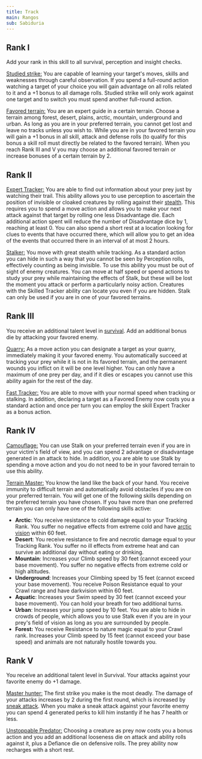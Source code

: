 ```yaml
---
title: Track
main: Rangos
sub: Sabiduria
---
```


## Rank I

Add your rank in this skill to all survival, perception and insight checks.

<u>Studied strike:</u> You are capable of learning your target's moves, skills and weaknesses through careful observation. If you spend a full-round action watching a target of your choice you will gain advantage on all rolls related to it and a +1 bonus to all damage rolls. Studied strike will only work against one target and to switch you must spend another full-round action.

<u>Favored terrain:</u> You are an expert guide in a certain terrain. Choose a terrain among forest, desert, plains, arctic, mountain, underground and urban. As long as you are in your preferred terrain, you cannot get lost and leave no tracks unless you wish to. While you are in your favored terrain you will gain a +1 bonus in all skill, attack and defense rolls (to qualify for this bonus a skill roll must directly be related to the favored terrain). When you reach Rank III and V you may choose an additional favored terrain or increase bonuses of a certain terrain by 2.

## Rank II

<u>Expert Tracker:</u> You are able to find out information about your prey just by watching their trail. This ability allows you to use perception to ascertain the position of invisible or cloaked creatures by rolling against their [stealth](https://raldamain.com/rules/Crear%20personajes/talentos.html#sigilo-des). This requires you to spend a move action and allows you to make your next attack against that target by rolling one less Disadvantage die. Each additional action spent will reduce the number of Disadvantage dice by 1, reaching at least 0.  You can also spend a short rest at a location looking for clues to events that have occurred there, which will allow you to get an idea of the events that occurred there in an interval of at most 2 hours.

<u>Stalker:</u> You move with great stealth while tracking. As a standard action you can hide in such a way that you cannot be seen by Perception rolls, effectively counting as being invisible. To use this ability you must be out of sight of enemy creatures. You can move at half speed or spend actions to study your prey while maintaining the effects of Stalk, but these will be lost the moment you attack or perform a particularly noisy action. Creatures with the Skilled Tracker ability can locate you even if you are hidden. Stalk can only be used if you are in one of your favored terrains.

## Rank III

You receive an additional talent level in [survival](https://raldamain.com/eng/rules/Crear%20personajes/talentos.html#survival-sab). Add an additional bonus die by attacking your favored enemy.

<u>Quarry:</u> As a move action you can designate a target as your quarry, immediately making it your favored enemy. You automatically succeed at tracking your prey while it is not in its favored terrain, and the permanent wounds you inflict on it will be one level higher. You can only have a maximum of one prey per day, and if it dies or escapes you cannot use this ability again for the rest of the day.

<u>Fast Tracker:</u> You are able to move with your normal speed when tracking or stalking. In addition, declaring a target as a Favored Enemy now costs you a standard action and once per turn you can employ the skill Expert Tracker as a bonus action.

## Rank IV

<u>Camouflage:</u> You can use Stalk on your preferred terrain even if you are in your victim's field of view, and you can spend 2 advantage or disadvantage generated in an attack to hide. In addition, you are able to use Stalk by spending a move action and you do not need to be in your favored terrain to use this ability.

<u>Terrain Master:</u> You know the land like the back of your hand. You receive immunity to difficult terrain and automatically avoid obstacles if you are on your preferred terrain. You will get one of the following skills depending on the preferred terrain you have chosen. If you have more than one preferred terrain you can only have one of the following skills active:

- **Arctic**: You receive resistance to cold damage equal to your Tracking Rank. You suffer no negative effects from extreme cold and have [arctic vision](https://raldamain.com/rules/Rangos/Ascendencias/ascendencia%20boreal.html#rango-ii) within 60 feet.
- **Desert**: You receive resistance to fire and necrotic damage equal to your Tracking Rank. You suffer no ill effects from extreme heat and can survive an additional day without eating or drinking. 
- **Mountain**: Increases your Climb speed by 30 feet (cannot exceed your base movement). You suffer no negative effects from extreme cold or high altitudes.
- **Underground**: Increases your Climbing speed by 15 feet (cannot exceed your base movement). You receive Poison Resistance equal to your Crawl range and have darkvision within 60 feet.
- **Aquatic**: Increases your Swim speed by 30 feet (cannot exceed your base movement). You can hold your breath for two additional turns.
- **Urban**: Increases your jump speed by 10 feet. You are able to hide in crowds of people, which allows you to use Stalk even if you are in your prey's field of vision as long as you are surrounded by people.
- **Forest:** You receive Resistance to nature magic equal to your Crawl rank. Increases your Climb speed by 15 feet (cannot exceed your base speed) and animals are not naturally hostile towards you.

## Rank V 

You receive an additional talent level in Survival. Your attacks against your favorite enemy do +1 damage.

<u>Master hunter:</u> The first strike you make is the most deadly. The damage of your attacks increases by 2 during the first round, which is increased by [sneak attack](https://raldamain.com/rules/Rangos/Armas/filos%20perforantes.html#rango-i). When you make a sneak attack against your favorite enemy you can spend 4 generated perks to kill him instantly if he has 7 health or less. 

<u>Unstoppable Predator:</u> Choosing a creature as prey now costs you a bonus action and you add an additional looseness die on attack and ability rolls against it, plus a Defiance die on defensive rolls. The prey ability now recharges with a short rest.